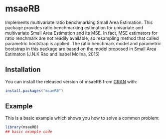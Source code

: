 
<!-- README.md is generated from README.Rmd. Please edit that file -->

# msaeRB

Implements multivariate ratio benchmarking Small Area Estimation. This
package provides ratio benchmarking estimation for univariate and
multivariate Small Area Estimation and its MSE. In fact, MSE estimators
for ratio renchmark are not readily available, so resampling method that
called parametric bootstrap is applied. The ratio benchmark model and
parametric bootstrap in this package are based on the model proposed in
Small Area Estimaton (J.N.K Rao and Isabel Molina, 2015)

## Installation

You can install the released version of msaeRB from
[CRAN](https://CRAN.R-project.org) with:

``` r
install.packages("msaeRB")
```

## Example

This is a basic example which shows you how to solve a common problem:

``` r
library(msaeRB)
## basic example code
```
